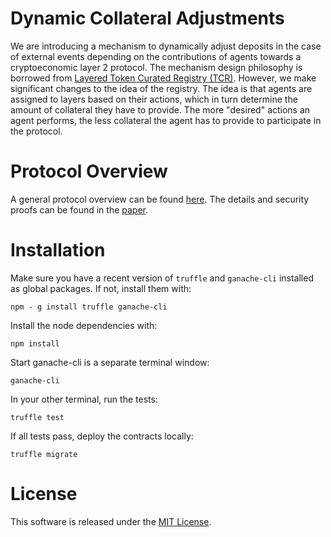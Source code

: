 <!--
 Copyright (c) 2019 Dominik Harz
 
 This software is released under the MIT License.
 https://opensource.org/licenses/MIT
-->

# Dynamic Collateral Adjustments

We are introducing a mechanism to dynamically adjust deposits in the case of external events depending on the contributions of agents towards a cryptoeconomic layer 2 protocol. The mechanism design philosophy is borrowed from [Layered Token Curated Registry (TCR)](https://blog.oceanprotocol.com/the-layered-tcr-56cc5b4cdc45). However, we make significant changes to the idea of the registry. The idea is that agents are assigned to layers based on their actions, which in turn determine the amount of collateral they have to provide. The more "desired" actions an agent performs, the less collateral the agent has to provide to participate in the protocol.

# Protocol Overview

A general protocol overview can be found [here](https://balance-resear.ch). The details and security proofs can be found in the [paper](https://eprint.iacr.org/2019/675.pdf).

<!-- ### Basic feedback mechanism 
*What if we could make use of this action classification to build a feedback mechanism?*

Assume you are receiving points as an agent if you perform actions that are part of the desired actions.
The smart contract implementing the protocol is aware of all these actions.
Thereby, the agents actions are directly translated into a score for performing this action.

The more contributions the higher the ranking. The higher the ranking, the less collateral the agent has to provide.
We end up with a construct like this:

![TCR utility](docs/TCR_utility.png)

We need to define a minimum base-line for the collateral for the highest layer. This needs to be equivalent with the minimum collateral accepted by the protocol. However, this can be set with a minimum or no additional safety collateral. We would have a structure like:

![TCR colalteral](docs/TCR.png)

These functions solve the problem of over-collateralisation. Agents that contribute to the protocol require less additional collateral. To summarize:

- Collateral can be set according to layers. This will be defined in a smart contract that implements the LTCR.
- The cryptoeconomic protocol votes on the agents rank as the agents performs actions within the protocol. -->
<!-- 
### Concerning outside events
*What happens if an outside event occurs and the collateral becomes to small?*

Let's extend the mechanism.
We can define additional actions an agent can fulfil relating to the collateral.
If an outside event requires to increase the collateral, we can demand agents to increase their collateral.
If agents are performing this action, they receive additional points.
if they are not performing this, they receive negative points.

To summarize:

- Outside events can trigger the demand for special actions that require the agents to increase their collateral. Fulfilling this request brings points. Refusal deducts points.  -->

<!-- ### Periodic updates to the registry
**How are agents sorted into layers?**

The VLTCR smart contract maintains the registry.
Agents can collect points that determine if they:

1. Stay in the same layer.
2. Get promoted to the next layer.
3. Get demoted to the previous layer.
4. Get removed from the registry.

The idea is to set a fixed amount of time or events in which agents can collect these points.
At `t_0`, each agent starts with 0 points. Each layer defines a lower and upper bound.
If an agent manages to collect enough points to make the cut of the *current* layer (its upper bound), then the agent gets promoted to that layer at `t_1`. If the agent falls below the lower bound of the *current* layer, it gets demoted to the previous layer.
At the end of the period, scores are reset and the agent starts from 0 again.

To summarize:

- Over a period `t` agents perform actions that can receive points. Those are recorded in the LTCR. 
- At the end of the period, agents can be promoted to the next layer, stay in the same layer, or get demoted to the previous layer.
- At the end of the period, scores are set to 0 for every agent. -->
<!-- 
## Desired properties

We have a couple of desired properties:

- Rational agents should be motivated to make it to the highest layer.
- Each layer should build an incentive for different types of agents (ones with small, medium, and high collateral exposure).
- Collateral update actions should be strongly incentivised. This should in most cases allow a promotion to the next level. Problem: who controls these events?
- This mechanism has an inherent assumption: unused collateral can be used to provide more services that bring in additional revenue.
- ...?

## Open questions

- What are the parameters that we need to check an verify?
  - Utility functions
  - Interest on collateral
  - Number of agents
  - Collateral factor (max, min, mean, median)
  - desired actions
- Can we theoretically calculate/prove properties like Nash equilibria or social welfare?
- ...? -->

# Installation

Make sure you have a recent version of `truffle` and `ganache-cli` installed as global packages. If not, install them with:
```
npm - g install truffle ganache-cli
```

Install the node dependencies with: 
```
npm install
```

Start ganache-cli is a separate terminal window:
```
ganache-cli
```

In your other terminal, run the tests:
```
truffle test
```

If all tests pass, deploy the contracts locally:
```
truffle migrate
```

# License
This software is released under the [MIT License](https://opensource.org/licenses/MIT).
